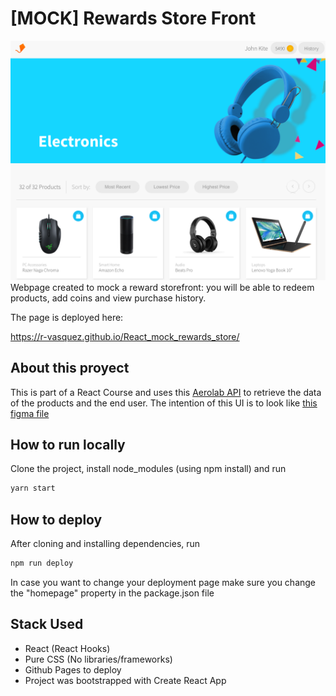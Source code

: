 # [MOCK] Rewards Store Front

![preview](images/preview.png)
Webpage created to mock a reward storefront: you will be able to redeem products, add coins and view purchase history.

The page is deployed here:

https://r-vasquez.github.io/React_mock_rewards_store/

## About this proyect

This is part of a React Course and uses this [Aerolab API](https://aerolabchallenge.docs.apiary.io/) to retrieve the data of the products and the end user. The intention of this UI is to look like [this figma file](https://www.figma.com/file/gjWyRFmqzh5BncKcM9BHfE/coding-challenge)

## How to run locally

Clone the project, install node_modules (using npm install) and run

```bash
yarn start
```

## How to deploy

After cloning and installing dependencies, run

```bash
npm run deploy
```

In case you want to change your deployment page make sure you change the "homepage" property in the package.json file

## Stack Used

- React (React Hooks)
- Pure CSS (No libraries/frameworks)
- Github Pages to deploy
- Project was bootstrapped with Create React App
